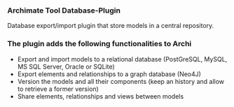 ### Archimate Tool Database-Plugin
Database export/import plugin that store models in a central repository.

### The plugin adds the following functionalities to Archi
* Export and import models to a relational database (PostGreSQL, MySQL, MS SQL Server, Oracle or SQLite)
* Export elements and relationships to a graph database (Neo4J)
* Version the models and all their components (keep an history and allow to retrieve a former version)
* Share elements, relationships and views between models

